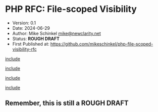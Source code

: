 # PHP RFC: File-scoped Visibility

- Version: 0.1
- Date: 2024-06-29
- Author: Mike Schinkel <mike@newclarity.net>
- Status: **ROUGH DRAFT**
- First Published at: https://github.com/mikeschinkel/php-file-scoped-visibility-rfc


[include](./visibility.md)

[include](./proposal.md)

[include](./rfc-impact.md)

[include](./open-questions.md)


## Remember, this is still a ROUGH DRAFT
